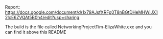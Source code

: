 Report: https://docs.google.com/document/d/1x79AJsfXRFg0T8nBGtDHeMHWlJX12lcE6ZVQAt5B0h4/edit?usp=sharing

The build is the file called NetworkingProjectTim-ElizaWhite.exe and you can find it above this README
